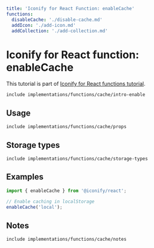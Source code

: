 ```yaml
title: 'Iconify for React Function: enableCache'
functions:
  disableCache: './disable-cache.md'
  addIcon: './add-icon.md'
  addCollection: './add-collection.md'
```

# Iconify for React function: enableCache

This tutorial is part of [Iconify for React functions tutorial](./index.md#functions).

`include implementations/functions/cache/intro-enable`

## Usage

`include implementations/functions/cache/props`

## Storage types

`include implementations/functions/cache/storage-types`

## Examples

```js
import { enableCache } from '@iconify/react';

// Enable caching in localStorage
enableCache('local');
```

## Notes

`include implementations/functions/cache/notes`
